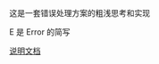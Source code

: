 这是一套错误处理方案的粗浅思考和实现

E 是 Error 的简写

[说明文档](https://github.com/bolasblack/js-metarepo/blob/develop/packages/E/docs/README.md)
